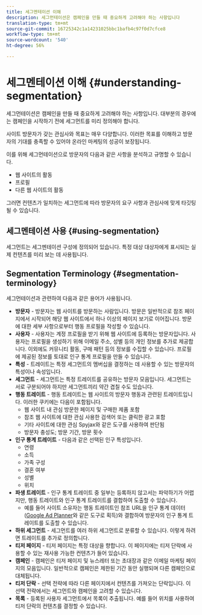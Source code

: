 ```yaml
---
title: 세그멘테이션 이해
description: 세그먼테이션은 캠페인을 만들 때 중요하게 고려해야 하는 사항입니다
translation-type: tm+mt
source-git-commit: 16725342c1a14231025bbc1bafb4c97f0d7cfce8
workflow-type: tm+mt
source-wordcount: '540'
ht-degree: 56%

---
```



# 세그멘테이션 이해 {#understanding-segmentation}

세그먼테이션은 캠페인을 만들 때 중요하게 고려해야 하는 사항입니다. 대부분의 경우에는 캠페인을 시작하기 전에 세그먼트를 미리 정의해야 합니다.

사이트 방문자가 갖는 관심사와 목표는 매우 다양합니다. 이러한 목표를 이해하고 방문자의 기대를 충족할 수 있어야 온라인 마케팅의 성공이 보장됩니다.

이를 위해 세그먼테이션으로 방문자의 다음과 같은 사항을 분석하고 규명할 수 있습니다.

* 웹 사이트의 활동
* 프로필
* 다른 웹 사이트의 활동

그러면 컨텐츠가 일치하는 세그먼트에 따라 방문자의 요구 사항과 관심사에 맞게 타깃팅될 수 있습니다.

## 세그멘테이션 사용 {#using-segmentation}

세그먼트는 세그멘테이션 구성에 정의되어 있습니다. 특정 대상 대상자에게 표시되는 실제 컨텐츠를 미리 보는 데 사용됩니다.<!--Segments are defined in [Configuring Segmentation](/help/sites-administering/campaign-segmentation.md). They are used to steer the actual content seen by a specific target audience.-->

## Segmentation Terminology {#segmentation-terminology}

세그먼테이션과 관련하여 다음과 같은 용어가 사용됩니다.

* **방문자** - 방문자는 웹 사이트를 방문하는 사람입니다. 방문은 일반적으로 참조 페이지에서 시작되어 해당 웹 사이트에서 하나 이상의 페이지 보기로 이어집니다. 방문에 대한 세부 사항으로부터 행동 프로필을 작성할 수 있습니다.
* **사용자** - 사용자는 계정 프로필을 받기 위해 웹 사이트에 등록하는 방문자입니다. 사용자는 프로필을 생성하기 위해 이메일 주소, 성별 등의 개인 정보를 추가로 제공합니다. 이외에도 커뮤니티 활동, 구매 패턴 등의 정보를 수집할 수 있습니다. 프로필에 제공된 정보를 토대로 인구 통계 프로필을 만들 수 있습니다.
* **특성** - 트레이트는 특정 세그먼트의 멤버십을 결정하는 데 사용할 수 있는 방문자의 특성이나 속성입니다.
* **세그먼트** - 세그먼트는 특정 트레이트를 공유하는 방문자 모음입니다. 세그먼트는 서로 구분되어야 하지만 세그먼트끼리 약간 겹칠 수도 있습니다.
* **행동 트레이트** - 행동 트레이트는 웹 사이트의 방문자 행동과 관련된 트레이트입니다. 이러한 쿠키에는 다음이 포함됩니다.
   * 웹 사이트 내 관심 방문한 페이지 및 구매한 제품 포함
   * 참조 웹 사이트에 대한 관심 사용한 검색어 또는 클릭한 광고 포함
   * 기타 사이트에 대한 관심 Spyjax와 같은 도구를 사용하여 판단됨
   * 방문자 충성도; 방문 기간, 방문 횟수
* **인구 통계 트레이트** - 다음과 같은 선택된 인구 특성입니다.
   * 연령
   * 소득
   * 가족 구성
   * 결혼 여부
   * 성별
   * 위치
* **파생 트레이트** - 인구 통계 트레이트 중 일부는 등록하지 않고서는 파악하기가 어렵지만, 행동 트레이트와 인구 통계 트레이트를 결합하여 도출할 수 있습니다.
   * 예를 들어 사이트 소유자는 행동 트레이트인 참조 URL을 인구 통계 데이터([Google Ad Planner](https://www.google.com/adplanner/)와 같은 도구로 획득)와 결합하여 방문자의 인구 통계 트레이트를 도출할 수 있습니다.
* **하위 세그먼트** - 세그먼트를 여러 하위 세그먼트로 분류할 수 있습니다. 이렇게 하려면 트레이트를 추가로 정의합니다.
* **티저 페이지** - 티저 페이지는 특정 대상을 향합니다. 이 페이지에는 티저 단락에 사용할 수 있는 재사용 가능한 컨텐츠가 들어 있습니다.
* **캠페인** - 캠페인은 티저 페이지 및 뉴스레터 또는 초대장과 같은 이메일 마케팅 페이지의 모음입니다. 일반적으로 캠페인은 제한된 기간 동안 실행되며 다른 캠페인으로 대체됩니다.
* **티저 단락** - 선택 전략에 따라 다른 페이지에서 컨텐츠를 가져오는 단락입니다. 이 선택 전략에서는 세그먼트와 캠페인을 고려할 수 있습니다.
* **목록** - 등록된 사용자 세그먼트에서 목록이 추출됩니다. 예를 들어 위치를 사용하여 티저 단락의 컨텐츠를 결정할 수 있습니다.
